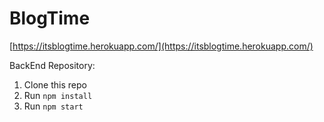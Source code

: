 # BlogTime

 [https://itsblogtime.herokuapp.com/](https://itsblogtime.herokuapp.com/)

BackEnd Repository: []()


1. Clone this repo
2. Run `npm install`
3. Run `npm start`




